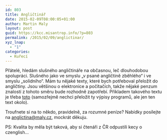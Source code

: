 ```yaml
---
id: 803
title: Angličtinář
date: 2015-02-09T08:00:05+01:00
author: Martin Maly
layout: post
guid: https://kcc.misantrop.info/?p=803
permalink: /2015/02/09/anglictinar/
xyz_lnap:
  - "1"
categories:
  - Kuřecí
---
```

Přátelé, hledám slušného angličtináře na občasnou, leč dlouhodobou spolupráci. Slušného jako ve smyslu &#8222;v psané angličtině zběhlého&#8220; i ve smyslu &#8222;solidního&#8220;. Mám tu nějaké texty, které bych potřeboval přeložit do angličtiny. Jsou většinou o elektronice a počítačích, takže nějaké penzum znalostí z tohoto směru bude rozhodně zapotřebí. Příkladem takového textu je třeba [toto](https://retrocip.cz/zx-spectrum-a-loadery-1/) (samozřejmě nechci přeložit ty výpisy programů, ale jen ten text okolo).

Troufnete si na to někdo, pravidelně, za rozumné peníze? Nabídky posílejte na anglictina@maly.cz, mockrát děkuju.

PS: Kvalita by měla být taková, aby si čtenáři z ČR odpustili kecy o czenglish&#8230;